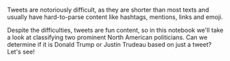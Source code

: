 Tweets are notoriously difficult, as they are shorter than most texts and usually have hard-to-parse content like hashtags, mentions, links and emoji.

Despite the difficulties, tweets are fun content, so in this notebook we'll take a look at classifying two prominent North American politicians. Can we determine if it is Donald Trump or Justin Trudeau based on just a tweet? Let's see!
